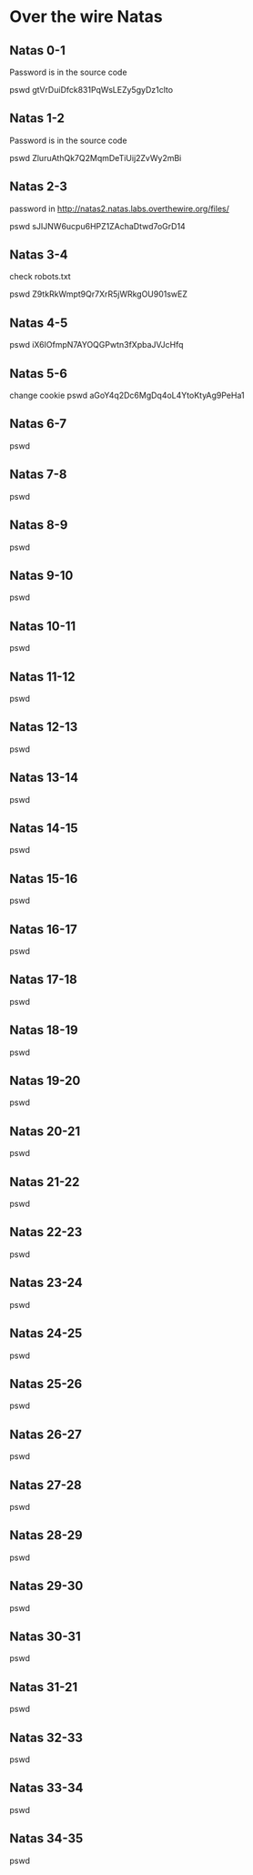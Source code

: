 # Over the wire Natas



## Natas 0-1

Password is in the source code

pswd gtVrDuiDfck831PqWsLEZy5gyDz1clto

## Natas 1-2

Password is in the source code 

pswd ZluruAthQk7Q2MqmDeTiUij2ZvWy2mBi

## Natas 2-3

password in http://natas2.natas.labs.overthewire.org/files/

pswd  sJIJNW6ucpu6HPZ1ZAchaDtwd7oGrD14

## Natas 3-4 

check robots.txt

pswd Z9tkRkWmpt9Qr7XrR5jWRkgOU901swEZ


## Natas 4-5

pswd iX6IOfmpN7AYOQGPwtn3fXpbaJVJcHfq


## Natas 5-6

change cookie
pswd  aGoY4q2Dc6MgDq4oL4YtoKtyAg9PeHa1

## Natas 6-7

pswd

## Natas 7-8

pswd


## Natas 8-9

pswd


## Natas 9-10

pswd


## Natas 10-11

pswd

## Natas 11-12

pswd


## Natas 12-13

pswd


## Natas 13-14

pswd

## Natas 14-15

pswd


## Natas 15-16

pswd



## Natas 16-17

pswd


## Natas 17-18

pswd


## Natas 18-19

pswd



## Natas 19-20

pswd


## Natas 20-21

pswd


## Natas 21-22

pswd


## Natas 22-23

pswd


## Natas 23-24

pswd


## Natas 24-25

pswd


## Natas 25-26

pswd


## Natas 26-27

pswd



## Natas 27-28

pswd


## Natas 28-29

pswd


## Natas 29-30

pswd

## Natas 30-31

pswd


## Natas 31-21

pswd


## Natas 32-33

pswd

## Natas 33-34

pswd

## Natas 34-35

pswd




